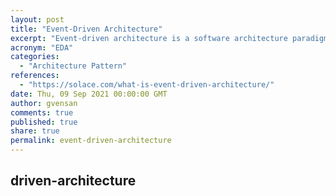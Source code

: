 ```yaml
---
layout: post
title: "Event-Driven Architecture"
excerpt: "Event-driven architecture is a software architecture paradigm promoting the production, detection, consumption of, and reaction to events."
acronym: "EDA"
categories:
  - "Architecture Pattern"
references:
  - "https://solace.com/what-is-event-driven-architecture/"
date: Thu, 09 Sep 2021 00:00:00 GMT
author: gvensan
comments: true
published: true
share: true
permalink: event-driven-architecture
---
```

driven-architecture
---
